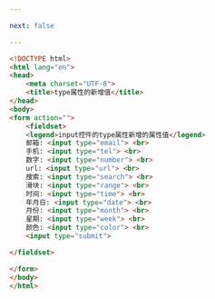 ```yaml
---

next: false

---
```




<BlogInfo id="155" title="32.html中input的type属性新增的属性值" author="白日梦想猿" pv=0 read_times=0 pre_cost_time="0分31秒" category="html5学习" tag_list="['html5学习']" create_time="2020.07.15 18:05:31" update_time="2020.07.15 18:13:21" />

```html
<!DOCTYPE html>
<html lang="en">
<head>
    <meta charset="UTF-8">
    <title>type属性的新增值</title>
</head>
<body>
<form action="">
    <fieldset>
    <legend>input控件的type属性新增的属性值</legend>
    邮箱: <input type="email"> <br>
    手机: <input type="tel"> <br>
    数字: <input type="number"> <br>
    url: <input type="url"> <br>
    搜索: <input type="search"> <br>
    滑块: <input type="range"> <br>
    时间: <input type="time"> <br>
    年月日: <input type="date"> <br>
    月份: <input type="month"> <br>
    星期: <input type="week"> <br>
    颜色: <input type="color"> <br>
    <input type="submit">

</fieldset>

</form>
</body>
</html>
```



<ActionBox />

